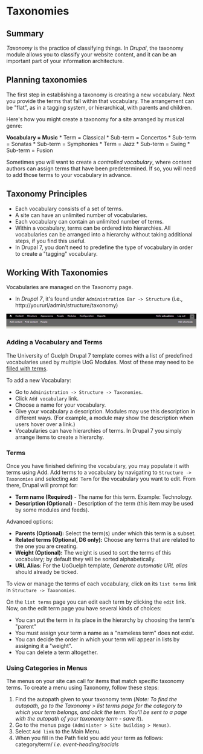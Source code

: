 # Taxonomies
## Summary
*Taxonomy* is the practice of classifying things. In *Drupal*, the taxonomy module allows you to classify your website content, and it can be an important part of your information architecture.

## Planning taxonomies
The first step in establishing a taxonomy is creating a new vocabulary. Next you provide the terms that fall within that vocabulary. The arrangement can be "flat", as in a tagging system, or hierarchical, with parents and children.

Here's how you might create a taxonomy for a site arranged by musical genre:

**Vocabulary = Music**
    * Term = Classical
        * Sub-term = Concertos
        * Sub-term = Sonatas
        * Sub-term = Symphonies
    * Term = Jazz
        * Sub-term = Swing
        * Sub-term = Fusion

Sometimes you will want to create a *controlled vocabulary*, where content authors can assign terms that have been predetermined. If so, you will need to add those terms to your vocabulary in advance.

## Taxonomy Principles
* Each vocabulary consists of a set of terms.
* A site can have an unlimited number of vocabularies.
* Each vocabulary can contain an unlimited number of terms.
* Within a vocabulary, terms can be ordered into hierarchies. All vocabularies can be arranged into a hierarchy without taking additional steps, if you find this useful.
* In Drupal 7, you don't need to predefine the type of vocabulary in order to create a "tagging" vocabulary.

## Working With Taxonomies
Vocabularies are managed on the Taxonomy page.
* In *Drupal 7*, it's found under `Administration Bar -> Structure` (i.e., http://yoururl/admin/structure/taxonomy)

![Administration Menu Bar](images/admin_menu_bar.png)

### Adding a Vocabulary and Terms
The University of Guelph Drupal 7 template comes with a list of predefined vocabularies used by multiple UoG Modules. Most of these may need to be [filled with terms](taxonomies.md#terms).

To add a new Vocabulary:
* Go to `Administration -> Structure -> Taxonomies`.
* Click `Add vocabulary` link.
* Choose a name for your vocabulary.
* Give your vocabulary a description. Modules may use this description in different ways. (For example, a module may show the description when users hover over a link.)
* Vocabularies can have hierarchies of terms. In Drupal 7 you simply arrange items to create a hierarchy.

### Terms
Once you have finished defining the vocabulary, you may populate it with terms using Add. Add terms to a vocabulary by navigating to `Structure -> Taxonomies` and selecting `Add Term` for the vocabulary you want to edit. From there, Drupal will prompt for:

* **Term name (Required)** - The name for this term. Example: Technology.
* **Description (Optional)** - Description of the term (this item may be used by some modules and feeds).

Advanced options:

* **Parents (Optional):** Select the term(s) under which this term is a subset.
* **Related terms (Optional, D6 only):** Choose any terms that are related to the one you are creating.
* **Weight (Optional):** The weight is used to sort the terms of this vocabulary; by default they will be sorted alphabetically.
* **URL Alias**: For the UoGuelph template, *Generate automatic URL alias* should already be ticked.

To view or manage the terms of each vocabulary, click on its `list terms` link in `Structure -> Taxonomies`.

On the `list terms` page you can edit each term by clicking the `edit` link. Now, on the edit term page you have several kinds of choices:
* You can put the term in its place in the hierarchy by choosing the term's "parent"
* You must assign your term a name as a "nameless term" does not exist.
* You can decide the order in which your term will appear in lists by assigning it a "weight".
* You can delete a term altogether.


### Using Categories in Menus

The menus on your site can call for items that match specific taxonomy terms. To create a menu using Taxonomy, follow these steps:

1. Find the autopath given to your taxonomy term (*Note: To find the autopath, go to the Taxonomy > list terms page for the category to which your term belongs, and click the term. You'll be sent to a page with the autopath of your taxonomy term - save it*).
2. Go to the menus page `(Administer > Site building > Menus)`.
3. Select `Add link` to the Main Menu.
4. When you fill in the Path field you add your term as follows: category/term/ *i.e. event-heading/socials*
